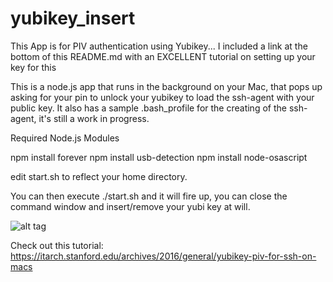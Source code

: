 # yubikey_insert

This App is for PIV authentication using Yubikey... I included a link at the bottom of this README.md with an EXCELLENT tutorial on setting up your key for this

This is a node.js app that runs in the background on your Mac, that pops up asking for your pin to unlock your yubikey to load the ssh-agent with your public key.
It also has a sample .bash_profile for the creating of the ssh-agent, it's still a work in progress.

Required Node.js Modules

npm install forever
npm install usb-detection
npm install node-osascript

edit start.sh to reflect your home directory.

You can then execute ./start.sh and it will fire up, you can close the command window and insert/remove your yubi key at will.


![alt tag](https://github.com/john8675309tm/yubikey_insert/blob/master/screen.png?raw=true)


Check out this tutorial: 
https://itarch.stanford.edu/archives/2016/general/yubikey-piv-for-ssh-on-macs


